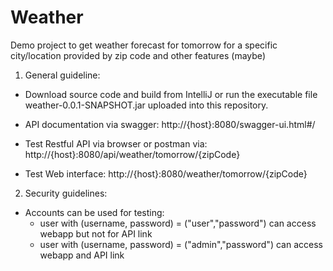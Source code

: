 # Weather
Demo project to get weather forecast for tomorrow for a specific city/location provided by zip code and other features (maybe)
1. General guideline:
- Download source code and build from IntelliJ or run the executable file weather-0.0.1-SNAPSHOT.jar 
uploaded into this repository.

- API documentation via swagger: http://{host}:8080/swagger-ui.html#/

- Test Restful API via browser or postman via: http://{host}:8080/api/weather/tomorrow/{zipCode}

- Test Web interface: http://{host}:8080/weather/tomorrow/{zipCode}

2. Security guidelines:
- Accounts can be used for testing:
    + user with (username, password) = ("user","password") can access webapp but not for API link
    + user with (username, password) = ("admin","password") can access webapp and API link